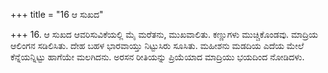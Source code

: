 +++
title = "16 ಆ ಸುಖದ"

+++
16. ಆ ಸುಖದ ಆವರಿಸುವಿಕೆಯಲ್ಲಿ ಮೈ ಮರೆತನು, ಮುಖವಾಲಿತು. ಕಣ್ಣುಗಳು ಮುಚ್ಚಿಕೊಂಡವು. ಮಾದ್ರಿಯ ಆಲಿಂಗನ ಸಡಿಲಿಸಿತು. ದೇಹ ಬಹಳ ಭಾರವಾಯ್ತು ನಿಟ್ಟುಸಿರು ಸೂಸಿತು. ಮಹೀಶನು ಮಡದಿಯ ಎದೆಯ ಮೇಲೆ ಕೆನ್ನೆಯನ್ನಿಟ್ಟು ಹಾಗೆಯೇ ಮಲಗಿದನು. ಅರಸನ ರೀತಿಯನ್ನು ಪ್ರಿಯೆಯಾದ ಮಾದ್ರಿಯು ಭಯದಿಂದ ನೋಡಿದಳು.